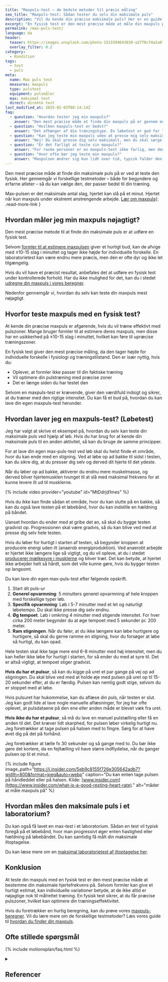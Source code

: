 ```yaml
---
title: "Maxpuls-test – de bedste metoder til præcis måling"
seo_title: "Maxpuls-test: Sådan tester du selv din maksimale puls"
description: "Vil du kende din præcise maksimale puls? Her er en guide til de bedste testmetoder, så du kan finde en test, der passer dig."
excerpt: "En fysisk test er den mest præcise måde at måle din maxpuls på. Se vores guide til de bedste metoder, og find en test, der passer til dig."
permalink: /max-puls-test/
language: da
header:
  teaser: https://images.unsplash.com/photo-1523394643039-a2770cf4a2a0?ixlib=rb-4.0.3&ixid=M3wxMjA3fDB8MHxwaG90by1wYWdlfHx8fGVufDB8fHx8fA%3D%3D&auto=format&fit=crop&h=300&w=400&q=10
  overlay_filter: 0.2
category:
  - Kondition
tags:
  - test
  - puls
meta:
  name: Max puls test
  measures: maxpuls
  type: pulstest
  equipment: pulsmåler
  max: maksimal test
  direct: direkte test
last_modified_at: 2025-02-03T08:14:14Z
faq:
  - question: "Hvordan tester jeg min maxpuls?"
    answer: "Den mest præcise måde at finde din maxpuls på er gennem en fysisk test. Dette kan gøres ved at presse dig selv til maksimal anstrengelse, fx gennem en trappetest eller en intervaltest. Læs mere om testmetoder på vores side."
  - question: "Hvilken maxpuls-test er bedst?"
    answer: "Det afhænger af din træningstype. En løbetest er god for løbere, mens en cykeltest er bedre for cyklister. En laboratorietest med iltoptagelsesmåling er den mest præcise, men kræver professionelt udstyr."
  - question: "Kan jeg teste min maxpuls uden at presse mig selv maksimalt?"
    answer: "Nej! Du skal presse dig selv maksimalt, men du skal sørge for, at du ikke arbejder for hårdt i starten, så du ikke bliver for træt, inden du når op på din maxpuls. Alternativt kan du bruge en beregningsformel, men den er mindre præcis. Se vores [maxpuls-beregner](/max-puls-beregner/) for en hurtig estimering."
  - question: "Er det farligt at teste sin maxpuls?"
    answer: "For raske personer er en maxpuls-test ikke farlig, men den er meget hård. Hvis du har hjerteproblemer eller er i dårlig form, bør du konsultere en læge, før du laver testen."
  - question: "Hvor ofte bør jeg teste min maxpuls?"
    answer: "Maxpulsen ændrer sig kun lidt over tid, typisk falder den 0,5-1 slag/år med alderen. En test hvert eller hvert andet år er som regel nok, medmindre du oplever store ændringer i din form eller præstation."
---
```


Den mest præcise måde at finde din maksimale puls på er ved at teste den fysisk. Her gennemgår vi forskellige testmetoder – både for begyndere og erfarne atleter – så du kan vælge den, der passer bedst til din træning.

Max-pulsen er det maksimale antal slag, hjertet kan slå på et minut. Hjertet når kun maxpuls under ekstremt anstrengende arbejde. [Lær om maxpuls](/test-max-puls/){: .read-more-link } 

## Hvordan måler jeg min maxpuls nøjagtigt?

Den mest præcise metode til at finde din maksimale puls er at udføre en fysisk test.  

Selvom [formler til at estimere maxpulsen](/max-puls-formler/) giver et hurtigt bud, kan de afvige med ±10-15 slag i minuttet og tager ikke højde for individuelle forskelle. En laboratorietest kan være endnu mere præcis, men den er ofte dyr og ikke let tilgængelig.  

Hvis du vil have et præcist resultat, anbefales det at udføre en fysisk test under kontrollerede forhold. Har du ikke mulighed for det, kan du i stedet [udregne din maxpuls i vores beregner](/max-puls-beregner/).  

Nedenfor gennemgår vi, hvordan du selv kan teste din maxpuls mest nøjagtigt.

## Hvorfor teste maxpuls med en fysisk test?

At kende din præcise maxpuls er afgørende, hvis du vil træne effektivt med pulszoner. Mange bruger formler til at estimere deres maxpuls, men disse har en usikkerhed på ±10-15 slag i minuttet, hvilket kan føre til upræcise træningszoner.

En fysisk test giver den mest præcise måling, da den tager højde for individuelle forskelle i fysiologi og træningstilstand. Den er især nyttig, hvis du:

- Oplever, at formler ikke passer til din faktiske træning
- Vil optimere din pulstræning med præcise zoner
- Det er længe siden du har testet den

Selvom en maxpuls-test er krævende, giver den værdifuld indsigt og sikrer, at du træner med den rigtige intensitet. Du kan få et bud på, hvordan du kan lave din egen maxpuls-test herunder.

## Hvordan laver jeg en maxpuls-test? (Løbetest)

Jeg har valgt at skrive et eksempel på, hvordan du selv kan teste din maksimale puls ved hjælp af løb. Hvis du har brug for at kende din maksimale puls til en anden aktivitet, så kan du bruge de samme principper.

For at lave din egen max-puls-test ved løb skal du helst finde et område, hvor du kan ende med en stigning. Ved at løbe op ad bakke til sidst i testen, kan du sikre dig, at du presser dig selv og derved dit hjerte til det ydeste.

Når du løber op ad bakke, aktiverer du endnu mere muskelmasse, og derved bliver hjertemusklen tvunget til at slå med maksimal frekvens for at kunne levere ilt ud til musklerne.

{% include video provider="youtube" id="MtDdrjd1mes" %}

Hvis du ikke kan finde sådan et område, hvor du kan slutte på en bakke, så kan du også lave testen på et løbebånd, hvor du kan indstille en hældning på båndet.

Uanset hvordan du ender med at gribe det an, så skal du bygge testen gradvist op. Progressionen skal være gradvis, så du kan blive ved med at presse dig selv hele testen.

Hvis du løber for hurtigt i starten af testen, så begynder kroppen at producere energi uden ilt (anaerob energiproduktion). Ved anaerobt arbejde er hjertet ikke længere lige så vigtigt, og du vil opleve, at du i stedet [producerer mælkesyre i musklerne](/maelkesyre-traening/) og bliver træt. Det kan betyde, at hjertet ikke arbejder helt så hårdt, som det ville kunne gøre, hvis du bygger testen op langsomt.

Du kan lave din egen max-puls-test efter følgende opskrift.

1. Start dit puls-ur
2. **Generel opvarmning**: 5 minutters generel opvarmning af hele kroppen med forskellige typer løb.
3. **Specifik opvarmning**: Løb i 5-7 minutter med et let og naturligt løbetempo. Du skal ikke presse dig selv endnu.
4. **Øg tempoet**. Løb i omkring 4 minutter med stigende intensitet. For hver cirka 200 meter begynder du at øge tempoet med 5 sekunder pr. 200 meter.
5. **Ram stigningen**. Når du føler, at du ikke længere kan løbe hurtigere og hurtigere, så skal du gerne ramme en stigning, hvor du forsøger at løbe så hurtigt, du kan opad.

Hele testen skal ikke tage mere end 6-8 minutter med høj intensitet, men du kan heller ikke løbe for hurtigt i starten, for så ender du med at syre til. Det er altså vigtigt, at tempoet stiger gradvist.

**Hvis du har et pulsur**, så kan du kigge på uret et par gange på vej op ad stigningen. Du skal blive ved med at holde øje med pulsen på uret op til 15-20 sekunder efter, at du er færdig. Pulsen kan nemlig godt stige, selvom du er stoppet med at løbe.

Hvis pulsuret har hukommelse, kan du aflæse din puls, når testen er slut. Jeg kan godt lide at lave nogle manuelle aflæsninger, for jeg har ofte oplevet, at pulsdataene på den ene eller anden måde er blevet væk fra uret.

**Hvis ikke du har et pulsur**, så må du lave en manuel pulstælling eller få en anden til det. Det kræver lidt skarphed, for pulsen løber virkelig hurtigt nu. Jeg foretrækker at tage pulsen på halsen med to fingre. Sørg for at have øvet dig på det på forhånd.

Jeg foretrækker at tælle fx 30 sekunder og så gange med to. Du bør ikke gøre det kortere, da en fejltælling vil have større indflydelse, når du ganger pulsen op til et minut.

{% include figure image_path="https://i.insider.com/5eb9c8155f726e305642adb7?width=800&format=jpeg&auto=webp" caption="Du kan enten tage pulsen på håndleddet eller på halsen. Kilde: [www.insider.com](https://www.insider.com/what-is-a-good-resting-heart-rate)." alt="måder at måle maxpuls på" %}

## Hvordan måles den maksimale puls i et laboratorium?

Du kan også få lavet en max-test i et laboratorium. Sådan en test vil typisk foregå på et løbebånd, hvor man progressivt øger enten hastighed eller hældning på løbebåndet. Du kan samtidig få målt din maksimale iltoptagelse.

Du kan læse mere om en [maksimal laboratorietest af iltoptagelse her](/iltoptagelse-laboratorietest/).

## Konklusion

At teste din maxpuls med en fysisk test er den mest præcise måde at bestemme din maksimale hjertefrekvens på. Selvom formler kan give et hurtigt estimat, kan individuelle variationer betyde, at de ikke altid er nøjagtige nok til målrettet træning. En fysisk test sikrer, at du får præcise pulszoner, hvilket kan optimere din træningseffektivitet.

Hvis du foretrækker en hurtig beregning, kan du prøve vores [maxpuls-beregner](/max-puls-beregner/). Vil du lære mere om de forskellige testmetoder? Læs vores guide til [hvordan du finder din maxpuls](/test-max-puls/).

## Ofte stillede spørgsmål

{% include motionsplan/faq.html %}

<details markdown="1" class="references">
  <summary><h2 id="references">Referencer</h2></summary>

- Tanaka, Hirofumi, Kevin Monahan, og Douglas Seals. 2001. “Age-Predicted Maximal Heart Rate Revisited”. Journal of the American College of Cardiology 37 (februar): 153–56. <https://doi.org/10.1016/S0735-1097(00)01054-8>.
- GELLISH, RONALD L.; GOSLIN, BRIAN R.; OLSON, RONALD E.; McDONALD, AUDRY; RUSSI, GARY D.; MOUDGIL, VIRINDER K. Longitudinal Modeling of the Relationship between Age and Maximal Heart Rate, Medicine & Science in Sports & Exercise: May 2007 - Volume 39 - Issue 5 - p 822-829
doi: 10.1097/mss.0b013e31803349c6 - [Artikel](https://journals.lww.com/acsm-msse/Fulltext/2007/05000/Longitudinal_Modeling_of_the_Relationship_between.11.aspx)
- [Effect of Age and Other Factors on Maximal Heart Rate](https://shapeamerica.tandfonline.com/doi/abs/10.1080/02701367.1982.10605252) (Londeree & Moeschberger)
- [The Surprising History of the "HRmax=220-age" Equation](https://www.asep.org/asep/asep/Robergs2.pdf) (PDF of the Journal of Exercise Physiology that includes details of Inbar and other formulas)
- [Training induced changes in maximum heart rate](https://www.ncbi.nlm.nih.gov/pubmed/17960504) (Whyte et al., 2008)
</details>
